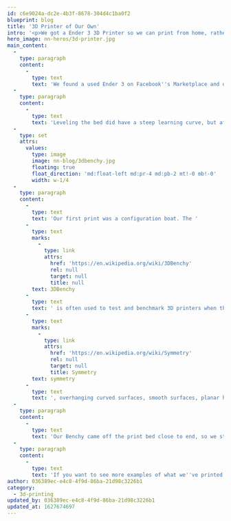 ```yaml
---
id: c6e9024a-dc2e-4b3f-8678-304d4c1ba0f2
blueprint: blog
title: '3D Printer of Our Own'
intro: '<p>We got a Ender 3 3D Printer so we can print from home, rather than borrowing the one at Lewis.</p>'
hero_image: nn-heros/3d-printer.jpg
main_content:
  -
    type: paragraph
    content:
      -
        type: text
        text: 'We found a used Ender 3 on Facebook''s Marketplace and decided to take the plunge into 3D Printing! Jess and I had played with the 3D printer at Lewis, and we designed some things to help Jess around the lab. A used printer was nice to start off with because we didn''t have to do the initial setup, adjusting and configuration. We just needed to plug it in, level it and get printing!'
  -
    type: paragraph
    content:
      -
        type: text
        text: 'Leveling the bed did have a steep learning curve, but after a bunch of trial and error we got it working!'
  -
    type: set
    attrs:
      values:
        type: image
        image: nn-blog/3dbenchy.jpg
        floating: true
        float_direction: 'md:float-left md:pr-4 md:pb-2 mt!-0 mb!-0'
        width: w-1/4
  -
    type: paragraph
    content:
      -
        type: text
        text: 'Our first print was a configuration boat. The '
      -
        type: text
        marks:
          -
            type: link
            attrs:
              href: 'https://en.wikipedia.org/wiki/3DBenchy'
              rel: null
              target: null
              title: null
        text: 3DBenchy
      -
        type: text
        text: ' is often used to test and benchmark 3D printers when they are reviewed, as the model includes a number of difficult-to-print features including: '
      -
        type: text
        marks:
          -
            type: link
            attrs:
              href: 'https://en.wikipedia.org/wiki/Symmetry'
              rel: null
              target: null
              title: Symmetry
        text: symmetry
      -
        type: text
        text: ', overhanging curved surfaces, smooth surfaces, planar horizontal faces, large, small and slanted holes, low-slope-surfaces, first layer details and tiny surface details. '
  -
    type: paragraph
    content:
      -
        type: text
        text: 'Our Benchy came off the print bed close to end, so we stopped it (the result is to the left). Since it made it pretty far, and we were pleased with the result we decided that we could move on to things we actually wanted to print!'
  -
    type: paragraph
    content:
      -
        type: text
        text: 'If you want to see more examples of what we''ve printed as well as things we''ve learned along the way, follow our 3D Printing blog.'
author: 036389ec-e4c8-4f9d-86ba-21d98c3226b1
category:
  - 3d-printing
updated_by: 036389ec-e4c8-4f9d-86ba-21d98c3226b1
updated_at: 1627674697
---
```

